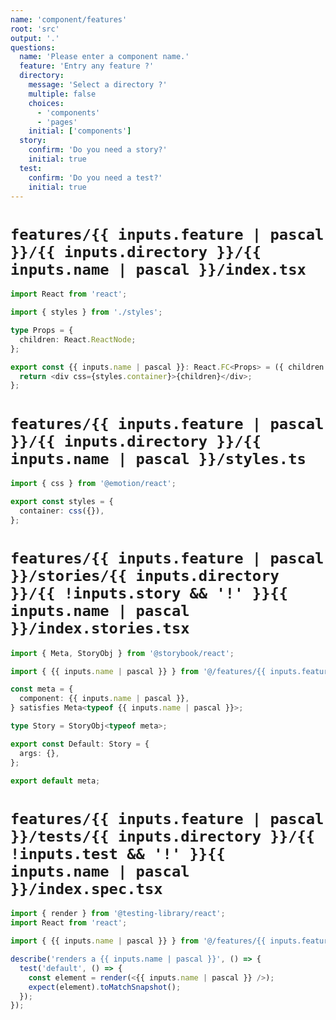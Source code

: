 ```yaml
---
name: 'component/features'
root: 'src'
output: '.'
questions:
  name: 'Please enter a component name.'
  feature: 'Entry any feature ?'
  directory:
    message: 'Select a directory ?'
    multiple: false
    choices:
      - 'components'
      - 'pages'
    initial: ['components']
  story:
    confirm: 'Do you need a story?'
    initial: true
  test:
    confirm: 'Do you need a test?'
    initial: true
---
```


# `features/{{ inputs.feature | pascal }}/{{ inputs.directory }}/{{ inputs.name | pascal }}/index.tsx`

```typescript
import React from 'react';

import { styles } from './styles';

type Props = {
  children: React.ReactNode;
};

export const {{ inputs.name | pascal }}: React.FC<Props> = ({ children }) => {
  return <div css={styles.container}>{children}</div>;
};

```

# `features/{{ inputs.feature | pascal }}/{{ inputs.directory }}/{{ inputs.name | pascal }}/styles.ts`

```typescript
import { css } from '@emotion/react';

export const styles = {
  container: css({}),
};
```

# `features/{{ inputs.feature | pascal }}/stories/{{ inputs.directory }}/{{ !inputs.story && '!' }}{{ inputs.name | pascal }}/index.stories.tsx`

```typescript
import { Meta, StoryObj } from '@storybook/react';

import { {{ inputs.name | pascal }} } from '@/features/{{ inputs.feature | pascal }}/{{ inputs.directory }}/{{ inputs.name | pascal }}';

const meta = {
  component: {{ inputs.name | pascal }},
} satisfies Meta<typeof {{ inputs.name | pascal }}>;

type Story = StoryObj<typeof meta>;

export const Default: Story = {
  args: {},
};

export default meta;

```

# `features/{{ inputs.feature | pascal }}/tests/{{ inputs.directory }}/{{ !inputs.test && '!' }}{{ inputs.name | pascal }}/index.spec.tsx`

```typescript
import { render } from '@testing-library/react';
import React from 'react';

import { {{ inputs.name | pascal }} } from '@/features/{{ inputs.feature | pascal }}/{{ inputs.directory }}/{{ inputs.name | pascal }}';

describe('renders a {{ inputs.name | pascal }}', () => {
  test('default', () => {
    const element = render(<{{ inputs.name | pascal }} />);
    expect(element).toMatchSnapshot();
  });
});

```
